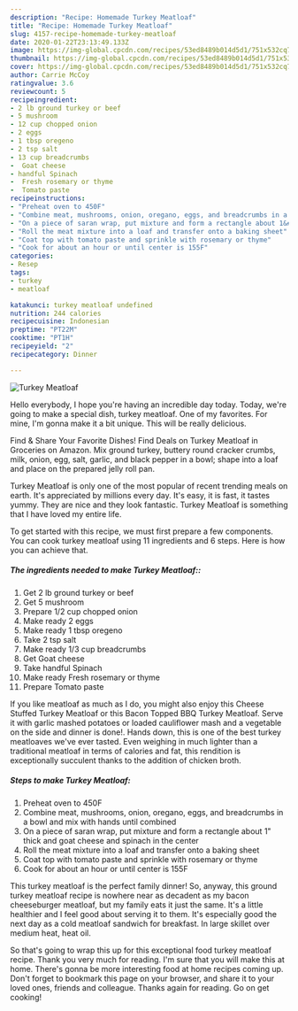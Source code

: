 ```yaml
---
description: "Recipe: Homemade Turkey Meatloaf"
title: "Recipe: Homemade Turkey Meatloaf"
slug: 4157-recipe-homemade-turkey-meatloaf
date: 2020-01-22T23:13:49.133Z
image: https://img-global.cpcdn.com/recipes/53ed8489b014d5d1/751x532cq70/turkey-meatloaf-recipe-main-photo.jpg
thumbnail: https://img-global.cpcdn.com/recipes/53ed8489b014d5d1/751x532cq70/turkey-meatloaf-recipe-main-photo.jpg
cover: https://img-global.cpcdn.com/recipes/53ed8489b014d5d1/751x532cq70/turkey-meatloaf-recipe-main-photo.jpg
author: Carrie McCoy
ratingvalue: 3.6
reviewcount: 5
recipeingredient:
- 2 lb ground turkey or beef
- 5 mushroom
- 12 cup chopped onion
- 2 eggs
- 1 tbsp oregeno
- 2 tsp salt
- 13 cup breadcrumbs
-  Goat cheese
- handful Spinach
-  Fresh rosemary or thyme
-  Tomato paste
recipeinstructions:
- "Preheat oven to 450F"
- "Combine meat, mushrooms, onion, oregano, eggs, and breadcrumbs in a bowl and mix with hands until combined"
- "On a piece of saran wrap, put mixture and form a rectangle about 1&#34; thick and goat cheese and spinach in the center"
- "Roll the meat mixture into a loaf and transfer onto a baking sheet"
- "Coat top with tomato paste and sprinkle with rosemary or thyme"
- "Cook for about an hour or until center is 155F"
categories:
- Resep
tags:
- turkey
- meatloaf

katakunci: turkey meatloaf undefined
nutrition: 244 calories
recipecuisine: Indonesian
preptime: "PT22M"
cooktime: "PT1H"
recipeyield: "2"
recipecategory: Dinner

---
```



![Turkey Meatloaf](https://img-global.cpcdn.com/recipes/53ed8489b014d5d1/751x532cq70/turkey-meatloaf-recipe-main-photo.jpg)

Hello everybody, I hope you're having an incredible day today. Today, we're going to make a special dish, turkey meatloaf. One of my favorites. For mine, I'm gonna make it a bit unique. This will be really delicious.

Find &amp; Share Your Favorite Dishes! Find Deals on Turkey Meatloaf in Groceries on Amazon. Mix ground turkey, buttery round cracker crumbs, milk, onion, egg, salt, garlic, and black pepper in a bowl; shape into a loaf and place on the prepared jelly roll pan.

Turkey Meatloaf is only one of the most popular of recent trending meals on earth. It's appreciated by millions every day. It's easy, it is fast, it tastes yummy. They are nice and they look fantastic. Turkey Meatloaf is something that I have loved my entire life.


To get started with this recipe, we must first prepare a few components. You can cook turkey meatloaf using 11 ingredients and 6 steps. Here is how you can achieve that.

##### The ingredients needed to make Turkey Meatloaf::

1. Get 2 lb ground turkey or beef
1. Get 5 mushroom
1. Prepare 1/2 cup chopped onion
1. Make ready 2 eggs
1. Make ready 1 tbsp oregeno
1. Take 2 tsp salt
1. Make ready 1/3 cup breadcrumbs
1. Get  Goat cheese
1. Take handful Spinach
1. Make ready  Fresh rosemary or thyme
1. Prepare  Tomato paste


If you like meatloaf as much as I do, you might also enjoy this Cheese Stuffed Turkey Meatloaf or this Bacon Topped BBQ Turkey Meatloaf. Serve it with garlic mashed potatoes or loaded cauliflower mash and a vegetable on the side and dinner is done!. Hands down, this is one of the best turkey meatloaves we&#39;ve ever tasted. Even weighing in much lighter than a traditional meatloaf in terms of calories and fat, this rendition is exceptionally succulent thanks to the addition of chicken broth. 

##### Steps to make Turkey Meatloaf:

1. Preheat oven to 450F
1. Combine meat, mushrooms, onion, oregano, eggs, and breadcrumbs in a bowl and mix with hands until combined
1. On a piece of saran wrap, put mixture and form a rectangle about 1&#34; thick and goat cheese and spinach in the center
1. Roll the meat mixture into a loaf and transfer onto a baking sheet
1. Coat top with tomato paste and sprinkle with rosemary or thyme
1. Cook for about an hour or until center is 155F


This turkey meatloaf is the perfect family dinner! So, anyway, this ground turkey meatloaf recipe is nowhere near as decadent as my bacon cheeseburger meatloaf, but my family eats it just the same. It&#39;s a little healthier and I feel good about serving it to them. It&#39;s especially good the next day as a cold meatloaf sandwich for breakfast. In large skillet over medium heat, heat oil. 

So that's going to wrap this up for this exceptional food turkey meatloaf recipe. Thank you very much for reading. I'm sure that you will make this at home. There's gonna be more interesting food at home recipes coming up. Don't forget to bookmark this page on your browser, and share it to your loved ones, friends and colleague. Thanks again for reading. Go on get cooking!
